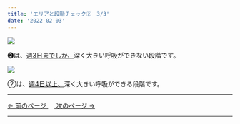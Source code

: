 ```yaml
---
title: 'エリアと段階チェック②　3/3'
date: '2022-02-03'
---
```

![](/images/012_1.jpg)

➋は、[週3日までしか、]()深く大きい呼吸ができない段階です。   

![](/images/012_2.jpg)

②は、[週4日以上、]()深く大きい呼吸ができる段階です。

***
[ ← 前のページ ](/posts/012-2)　[ 次のページ → ](/posts/0123-1)
***
